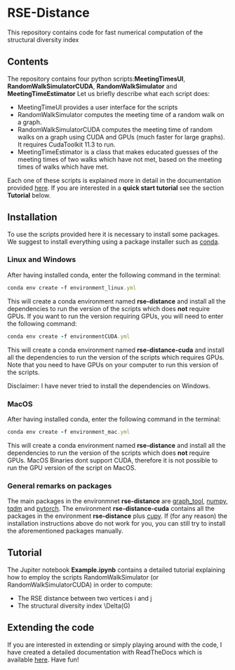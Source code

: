 # RSE-Distance
This repository contains code for fast numerical computation of the structural diversity index

## Contents
The repository contains four python scripts:**MeetingTimesUI**, **RandomWalkSimulatorCUDA**, **RandomWalkSimulator** and **MeetingTimeEstimator**
Let us briefly describe what each script does:
   * MeetingTimeUI provides a user interface for the scripts
   * RandomWalkSimulator computes the meeting time of a random walk on a graph. 
   * RandomWalkSimulatorCUDA computes the meeting time of random walks on a graph using CUDA and GPUs (much faster for large graphs). It requires CudaToolkit 11.3 to run.
   * MeetingTimeEstimator is a class that makes educated guesses of the meeting times of two walks which have not met, based on the meeting times of walks which have met. 

Each one of these scripts is explained more in detail in the documentation provided [here](https://rse-distance.readthedocs.io).
If you are interested in a **quick start tutorial** see the section **Tutorial** below.

## Installation

To use the scripts provided here it is necessary to install some packages.
We suggest to install everything using a package installer such as [conda](https://www.anaconda.com/products/individual).

### Linux and Windows
After having installed conda, enter the following command in the terminal:

```rb
conda env create -f environment_linux.yml
```

This will create a conda environment named **rse-distance** and install all the dependencies to run the version of the scripts which does **not** require GPUs.
If you want to run the version requiring GPUs, you will need to enter the following command:

```rb
conda env create -f environmentCUDA.yml
```

This will create a conda environment named **rse-distance-cuda** and install all the dependencies to run the version of the scripts which requires GPUs.
Note that you need to have GPUs on your computer to run this version of the scripts. 

Disclaimer: I have never tried to install the dependencies on Windows. 

### MacOS
After having installed conda, enter the following command in the terminal:

```rb
conda env create -f environment_mac.yml
```

This will create a conda environment named **rse-distance** and install all the dependencies to run the version of the scripts which does **not** require GPUs.
MacOS Binaries dont support CUDA, therefore it is not possible to run the GPU version of the script on MacOS.

### General remarks on packages 

The main packages in the environmnet **rse-distance** are [graph_tool](https://graph-tool.skewed.de), [numpy](https://numpy.org), [tqdm](https://github.com/tqdm/tqdm) and [pytorch](https://pytorch.org). The environment **rse-distance-cuda** contains all the packages in the environment **rse-distance** plus [cupy](https://cupy.dev). If (for any reason) the installation instructions above do not work for you, you can still try to install the aforementioned packages manually. 

## Tutorial

The Jupiter notebook **Example.ipynb** contains a detailed tutorial explaining how to employ the scripts RandomWalkSimulator (or RandomWalkSimulatorCUDA) in order to compute:
* The RSE distance between two vertices i and j
* The structural diversity index \Delta(G)

## Extending the code

If you are interested in extending or simply playing around with the code, I have created a detailed documentation with ReadTheDocs which is available [here](https://rse-distance.readthedocs.io). Have fun!



